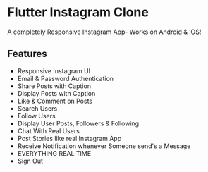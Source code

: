 # Flutter Instagram Clone

A completely Responsive Instagram App- Works on Android & iOS!

## Features

- Responsive Instagram UI
- Email & Password Authentication
- Share Posts with Caption
- Display Posts with Caption
- Like & Comment on Posts
- Search Users
- Follow Users
- Display User Posts, Followers & Following
- Chat With Real Users
- Post Stories like real Instagram App
- Receive Notification whenever Someone send's a Message
- EVERYTHING REAL TIME
- Sign Out

